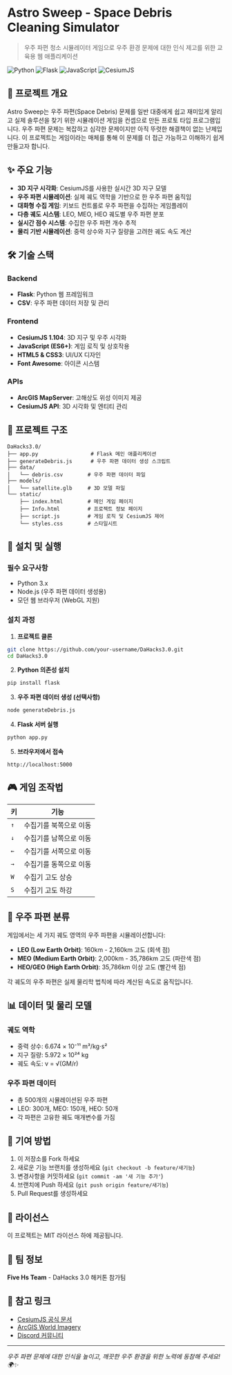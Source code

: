 # Astro Sweep - Space Debris Cleaning Simulator

> 우주 파편 청소 시뮬레이터 게임으로 우주 환경 문제에 대한 인식 제고를 위한 교육용 웹 애플리케이션

![Python](https://img.shields.io/badge/Python-3.x-blue)
![Flask](https://img.shields.io/badge/Flask-Latest-green)
![JavaScript](https://img.shields.io/badge/JavaScript-ES6+-yellow)
![CesiumJS](https://img.shields.io/badge/CesiumJS-1.104-red)

## 📖 프로젝트 개요

Astro Sweep는 우주 파편(Space Debris) 문제를 일반 대중에게 쉽고 재미있게 알리고 실제 솔루션을 찾기 위한 시뮬레이션 게임을 컨셉으로 만든 프로토 타입 프로그램입니다. 우주 파편 문제는 복잡하고 심각한 문제이지만 아직 뚜렷한 해결책이 없는 난제입니다. 이 프로젝트는 게임이라는 매체를 통해 이 문제를 더 접근 가능하고 이해하기 쉽게 만들고자 합니다.

## ✨ 주요 기능

- **3D 지구 시각화**: CesiumJS를 사용한 실시간 3D 지구 모델
- **우주 파편 시뮬레이션**: 실제 궤도 역학을 기반으로 한 우주 파편 움직임
- **대화형 수집 게임**: 키보드 컨트롤로 우주 파편을 수집하는 게임플레이
- **다층 궤도 시스템**: LEO, MEO, HEO 궤도별 우주 파편 분포
- **실시간 점수 시스템**: 수집한 우주 파편 개수 추적
- **물리 기반 시뮬레이션**: 중력 상수와 지구 질량을 고려한 궤도 속도 계산

## 🛠️ 기술 스택

### Backend

- **Flask**: Python 웹 프레임워크
- **CSV**: 우주 파편 데이터 저장 및 관리

### Frontend

- **CesiumJS 1.104**: 3D 지구 및 우주 시각화
- **JavaScript (ES6+)**: 게임 로직 및 상호작용
- **HTML5 & CSS3**: UI/UX 디자인
- **Font Awesome**: 아이콘 시스템

### APIs

- **ArcGIS MapServer**: 고해상도 위성 이미지 제공
- **CesiumJS API**: 3D 시각화 및 엔티티 관리

## 📁 프로젝트 구조

```
DaHacks3.0/
├── app.py                 # Flask 메인 애플리케이션
├── generateDebris.js      # 우주 파편 데이터 생성 스크립트
├── data/
│   └── debris.csv        # 우주 파편 데이터 파일
├── models/
│   └── satellite.glb     # 3D 모델 파일
└── static/
    ├── index.html        # 메인 게임 페이지
    ├── Info.html         # 프로젝트 정보 페이지
    ├── script.js         # 게임 로직 및 CesiumJS 제어
    └── styles.css        # 스타일시트
```

## 🚀 설치 및 실행

### 필수 요구사항

- Python 3.x
- Node.js (우주 파편 데이터 생성용)
- 모던 웹 브라우저 (WebGL 지원)

### 설치 과정

1. **프로젝트 클론**

```bash
git clone https://github.com/your-username/DaHacks3.0.git
cd DaHacks3.0
```

2. **Python 의존성 설치**

```bash
pip install flask
```

3. **우주 파편 데이터 생성 (선택사항)**

```bash
node generateDebris.js
```

4. **Flask 서버 실행**

```bash
python app.py
```

5. **브라우저에서 접속**

```
http://localhost:5000
```

## 🎮 게임 조작법

| 키  | 기능                   |
| --- | ---------------------- |
| `↑` | 수집기를 북쪽으로 이동 |
| `↓` | 수집기를 남쪽으로 이동 |
| `←` | 수집기를 서쪽으로 이동 |
| `→` | 수집기를 동쪽으로 이동 |
| `W` | 수집기 고도 상승       |
| `S` | 수집기 고도 하강       |

## 🌌 우주 파편 분류

게임에서는 세 가지 궤도 영역의 우주 파편을 시뮬레이션합니다:

- **LEO (Low Earth Orbit)**: 160km - 2,160km 고도 (회색 점)
- **MEO (Medium Earth Orbit)**: 2,000km - 35,786km 고도 (파란색 점)
- **HEO/GEO (High Earth Orbit)**: 35,786km 이상 고도 (빨간색 점)

각 궤도의 우주 파편은 실제 물리학 법칙에 따라 계산된 속도로 움직입니다.

## 📊 데이터 및 물리 모델

### 궤도 역학

- 중력 상수: 6.674 × 10⁻¹¹ m³/kg⋅s²
- 지구 질량: 5.972 × 10²⁴ kg
- 궤도 속도: v = √(GM/r)

### 우주 파편 데이터

- 총 500개의 시뮬레이션된 우주 파편
- LEO: 300개, MEO: 150개, HEO: 50개
- 각 파편은 고유한 궤도 매개변수를 가짐

## 🤝 기여 방법

1. 이 저장소를 Fork 하세요
2. 새로운 기능 브랜치를 생성하세요 (`git checkout -b feature/새기능`)
3. 변경사항을 커밋하세요 (`git commit -am '새 기능 추가'`)
4. 브랜치에 Push 하세요 (`git push origin feature/새기능`)
5. Pull Request를 생성하세요

## 📝 라이선스

이 프로젝트는 MIT 라이선스 하에 제공됩니다.

## 👥 팀 정보

**Five Hs Team** - DaHacks 3.0 해커톤 참가팀

## 🔗 참고 링크

- [CesiumJS 공식 문서](https://cesium.com/platform/cesiumjs/)
- [ArcGIS World Imagery](https://services.arcgisonline.com/ArcGIS/rest/services/World_Imagery/MapServer)
- [Discord 커뮤니티](https://discord.gg/rss8p6dP)

---

_우주 파편 문제에 대한 인식을 높이고, 깨끗한 우주 환경을 위한 노력에 동참해 주세요! 🌍✨_
